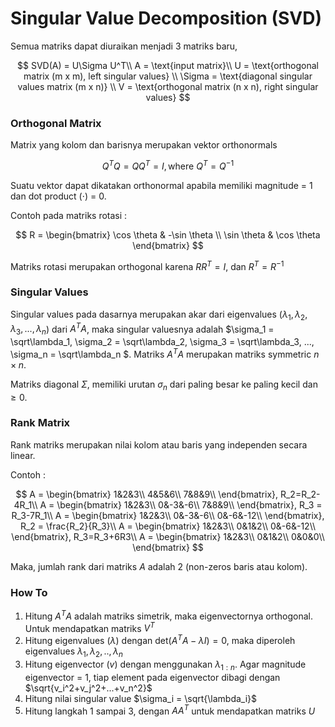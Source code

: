 # Singular Value Decomposition (SVD)

Semua matriks dapat diuraikan menjadi 3 matriks baru,

$$
SVD(A) = U\Sigma U^T\\
A = \text{input matrix}\\
U = \text{orthogonal matrix (m x m), left singular values} \\
\Sigma = \text{diagonal singular values matrix (m x n)} \\
V = \text{orthogonal matrix (n x n), right singular values}
$$

### Orthogonal Matrix

Matrix yang kolom dan barisnya merupakan vektor orthonormals

$$
Q^TQ = QQ^T = I, \text{where } Q^T = Q^{-1}
$$

Suatu vektor dapat dikatakan orthonormal apabila memiliki magnitude = 1 dan dot product ($\cdot$) = 0.

Contoh pada matriks rotasi :

$$
R = \begin{bmatrix}
\cos \theta & -\sin \theta \\
\sin \theta & \cos \theta
\end{bmatrix}
$$

Matriks rotasi merupakan orthogonal karena $RR^T = I$, dan $R^T = R^{-1}$

### Singular Values

Singular values pada dasarnya merupakan akar dari eigenvalues ($\lambda_1, \lambda_2, \lambda_3, ..., \lambda_n$) dari $A^TA$, maka singular valuesnya adalah $\sigma_1 = \sqrt\lambda_1, \sigma_2 = \sqrt\lambda_2, \sigma_3 = \sqrt\lambda_3, ..., \sigma_n = \sqrt\lambda_n $. Matriks $A^TA$ merupakan matriks symmetric $n\times n$.

Matriks diagonal $\Sigma$, memiliki urutan $\sigma_n$ dari paling besar ke paling kecil dan $\geq 0$​.

### Rank Matrix

Rank matriks merupakan nilai kolom atau baris yang independen secara linear.

Contoh :

$$
A = \begin{bmatrix}
1&2&3\\
4&5&6\\
7&8&9\\
\end{bmatrix}, R_2=R_2-4R_1\\
A = \begin{bmatrix}
1&2&3\\
0&-3&-6\\
7&8&9\\
\end{bmatrix}, R_3 = R_3-7R_1\\
A = \begin{bmatrix}
1&2&3\\
0&-3&-6\\
0&-6&-12\\
\end{bmatrix}, R_2 = \frac{R_2}{R_3}\\
A = \begin{bmatrix}
1&2&3\\
0&1&2\\
0&-6&-12\\
\end{bmatrix}, R_3=R_3+6R3\\
A = \begin{bmatrix}
1&2&3\\
0&1&2\\
0&0&0\\
\end{bmatrix}
$$

Maka, jumlah rank dari matriks $A$ adalah 2 (non-zeros baris atau kolom). 

### How To 

1. Hitung $A^TA$ adalah matriks simetrik, maka eigenvectornya orthogonal. Untuk mendapatkan matriks $V^T$
2. Hitung eigenvalues ($\lambda$) dengan $\text{det}(A^TA-\lambda I)=0$, maka diperoleh eigenvalues $\lambda_1,\lambda_2, .., \lambda_n$
3. Hitung eigenvector ($v$) dengan menggunakan $\lambda_{1:n}$. Agar magnitude eigenvector = 1, tiap element pada eigenvector dibagi dengan $\sqrt{v_i^2+v_j^2+...+v_n^2}$ 
4. Hitung nilai singular value $\sigma_i = \sqrt{\lambda_i}$​
5. Hitung langkah 1 sampai 3, dengan $AA^T$ untuk mendapatkan matriks $U$
